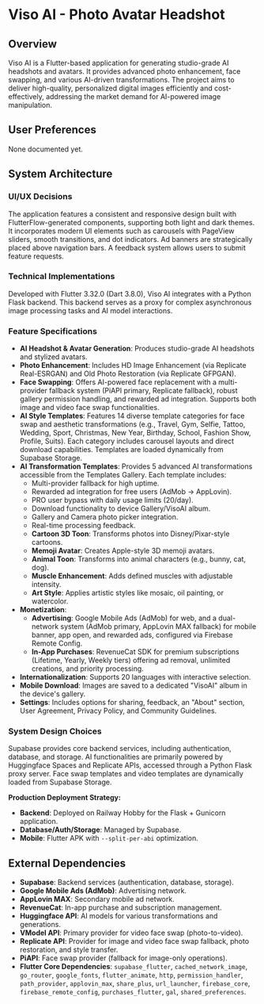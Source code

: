# Viso AI - Photo Avatar Headshot

## Overview
Viso AI is a Flutter-based application for generating studio-grade AI headshots and avatars. It provides advanced photo enhancement, face swapping, and various AI-driven transformations. The project aims to deliver high-quality, personalized digital images efficiently and cost-effectively, addressing the market demand for AI-powered image manipulation.

## User Preferences
None documented yet.

## System Architecture

### UI/UX Decisions
The application features a consistent and responsive design built with FlutterFlow-generated components, supporting both light and dark themes. It incorporates modern UI elements such as carousels with PageView sliders, smooth transitions, and dot indicators. Ad banners are strategically placed above navigation bars. A feedback system allows users to submit feature requests.

### Technical Implementations
Developed with Flutter 3.32.0 (Dart 3.8.0), Viso AI integrates with a Python Flask backend. This backend serves as a proxy for complex asynchronous image processing tasks and AI model interactions.

### Feature Specifications
- **AI Headshot & Avatar Generation**: Produces studio-grade AI headshots and stylized avatars.
- **Photo Enhancement**: Includes HD Image Enhancement (via Replicate Real-ESRGAN) and Old Photo Restoration (via Replicate GFPGAN).
- **Face Swapping**: Offers AI-powered face replacement with a multi-provider fallback system (PiAPI primary, Replicate fallback), robust gallery permission handling, and rewarded ad integration. Supports both image and video face swap functionalities.
- **AI Style Templates**: Features 14 diverse template categories for face swap and aesthetic transformations (e.g., Travel, Gym, Selfie, Tattoo, Wedding, Sport, Christmas, New Year, Birthday, School, Fashion Show, Profile, Suits). Each category includes carousel layouts and direct download capabilities. Templates are loaded dynamically from Supabase Storage.
- **AI Transformation Templates**: Provides 5 advanced AI transformations accessible from the Templates Gallery. Each template includes:
    - Multi-provider fallback for high uptime.
    - Rewarded ad integration for free users (AdMob → AppLovin).
    - PRO user bypass with daily usage limits (20/day).
    - Download functionality to device Gallery/VisoAI album.
    - Gallery and Camera photo picker integration.
    - Real-time processing feedback.
    - **Cartoon 3D Toon**: Transforms photos into Disney/Pixar-style cartoons.
    - **Memoji Avatar**: Creates Apple-style 3D memoji avatars.
    - **Animal Toon**: Transforms into animal characters (e.g., bunny, cat, dog).
    - **Muscle Enhancement**: Adds defined muscles with adjustable intensity.
    - **Art Style**: Applies artistic styles like mosaic, oil painting, or watercolor.
- **Monetization**:
    - **Advertising**: Google Mobile Ads (AdMob) for web, and a dual-network system (AdMob primary, AppLovin MAX fallback) for mobile banner, app open, and rewarded ads, configured via Firebase Remote Config.
    - **In-App Purchases**: RevenueCat SDK for premium subscriptions (Lifetime, Yearly, Weekly tiers) offering ad removal, unlimited creations, and priority processing.
- **Internationalization**: Supports 20 languages with interactive selection.
- **Mobile Download**: Images are saved to a dedicated "VisoAI" album in the device's gallery.
- **Settings**: Includes options for sharing, feedback, an "About" section, User Agreement, Privacy Policy, and Community Guidelines.

### System Design Choices
Supabase provides core backend services, including authentication, database, and storage. AI functionalities are primarily powered by Huggingface Spaces and Replicate APIs, accessed through a Python Flask proxy server. Face swap templates and video templates are dynamically loaded from Supabase Storage.

**Production Deployment Strategy:**
- **Backend**: Deployed on Railway Hobby for the Flask + Gunicorn application.
- **Database/Auth/Storage**: Managed by Supabase.
- **Mobile**: Flutter APK with `--split-per-abi` optimization.

## External Dependencies

- **Supabase**: Backend services (authentication, database, storage).
- **Google Mobile Ads (AdMob)**: Advertising network.
- **AppLovin MAX**: Secondary mobile ad network.
- **RevenueCat**: In-app purchase and subscription management.
- **Huggingface API**: AI models for various transformations and generations.
- **VModel API**: Primary provider for video face swap (photo-to-video).
- **Replicate API**: Provider for image and video face swap fallback, photo restoration, and style transfer.
- **PiAPI**: Face swap provider (fallback for image-only operations).
- **Flutter Core Dependencies**: `supabase_flutter`, `cached_network_image`, `go_router`, `google_fonts`, `flutter_animate`, `http`, `permission_handler`, `path_provider`, `applovin_max`, `share_plus`, `url_launcher`, `firebase_core`, `firebase_remote_config`, `purchases_flutter`, `gal`, `shared_preferences`.